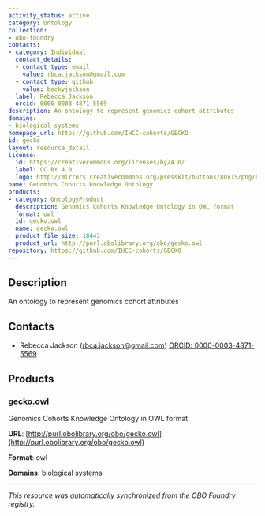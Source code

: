 ```yaml
---
activity_status: active
category: Ontology
collection:
- obo-foundry
contacts:
- category: Individual
  contact_details:
  - contact_type: email
    value: rbca.jackson@gmail.com
  - contact_type: github
    value: beckyjackson
  label: Rebecca Jackson
  orcid: 0000-0003-4871-5569
description: An ontology to represent genomics cohort attributes
domains:
- biological systems
homepage_url: https://github.com/IHCC-cohorts/GECKO
id: gecko
layout: resource_detail
license:
  id: https://creativecommons.org/licenses/by/4.0/
  label: CC BY 4.0
  logo: http://mirrors.creativecommons.org/presskit/buttons/80x15/png/by.png
name: Genomics Cohorts Knowledge Ontology
products:
- category: OntologyProduct
  description: Genomics Cohorts Knowledge Ontology in OWL format
  format: owl
  id: gecko.owl
  name: gecko.owl
  product_file_size: 18443
  product_url: http://purl.obolibrary.org/obo/gecko.owl
repository: https://github.com/IHCC-cohorts/GECKO
---
```

## Description

An ontology to represent genomics cohort attributes

## Contacts

- Rebecca Jackson (rbca.jackson@gmail.com) [ORCID: 0000-0003-4871-5569](https://orcid.org/0000-0003-4871-5569)

## Products

### gecko.owl

Genomics Cohorts Knowledge Ontology in OWL format

**URL**: [http://purl.obolibrary.org/obo/gecko.owl](http://purl.obolibrary.org/obo/gecko.owl)

**Format**: owl

**Domains**: biological systems

---

*This resource was automatically synchronized from the OBO Foundry registry.*